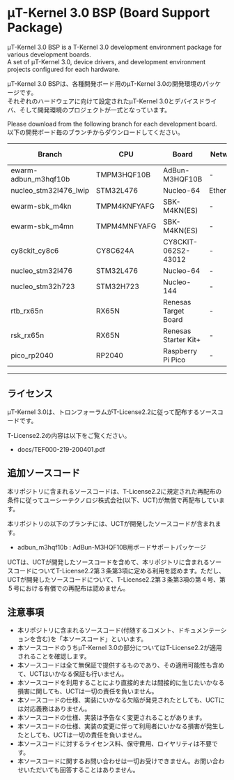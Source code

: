 # μT-Kernel 3.0 BSP (Board Support Package)
μT-Kernel 3.0 BSP is a T-Kernel 3.0 development environment package for various development boards.  
A set of μT-Kernel 3.0, device drivers, and development environment projects configured for each hardware.  

μT-Kernel 3.0 BSPは、各種開発ボード用のμT-Kernel 3.0の開発環境のパッケージです。  
それぞれのハードウェアに向けて設定されたμT-Kernel 3.0とデバイスドライバ、そして開発環境のプロジェクトが一式となっています。  

Please download from the following branch for each development board.  
以下の開発ボード毎のブランチからダウンロードしてください。

| Branch | CPU | Board | Network Devie | Development environment |
| ------ | --- | ----- | ------------- | ----------------------- |
| ewarm-adbun_m3hqf10b | TMPM3HQF10B | AdBun-M3HQF10B | - | EWARM |
| nucleo_stm32l476_lwip | STM32L476 | Nucleo-64 | EthernetShield2 | STM32CubeIDE |
| ewarm-sbk_m4kn | TMPM4KNFYAFG | SBK-M4KN(ES) | - | EWARM |
| ewarm-sbk_m4mn | TMPM4MNFYAFG | SBK-M4KN(ES) | - | EWARM |
| cy8ckit_cy8c6 | CY8C624A | CY8CKIT-062S2-43012 | - | ModusToolbox |
| nucleo_stm32l476 | STM32L476 | Nucleo-64 | - | STM32CubeIDE |
| nucleo_stm32h723 | STM32H723 | Nucleo-144 | - | STM32CubeIDE |
| rtb_rx65n | RX65N | Renesas Target Board | - | e2Studio |
| rsk_rx65n | RX65N | Renesas Starter Kit+ | - | e2Studio |
| pico_rp2040 | RP2040 | Raspberry Pi Pico | - | Eclipse CDT |

---

## ライセンス

μT-Kernel 3.0は、トロンフォーラムがT-License2.2に従って配布するソースコードです。

T-License2.2の内容は以下をご覧ください。

- docs/TEF000-219-200401.pdf

## 追加ソースコード

本リポジトリに含まれるソースコードは、T-License2.2に規定された再配布の条件に従ってユーシーテクノロジ株式会社(以下、UCT)が無償で再配布しています。

本リポジトリの以下のブランチには、UCTが開発したソースコードが含まれます。

- adbun_m3hqf10b : AdBun-M3HQF10B用ボードサポートパッケージ

UCTは、UCTが開発したソースコードを含めて、本リポジトリに含まれるソースコードについてT-License2.2第３条第3項に定める利用を認めます。ただし、UCTが開発したソースコードについて、T-License2.2第３条第3項の第４号、第５号における有償での再配布は認めません。


## 注意事項

- 本リポジトリに含まれるソースコード(付随するコメント、ドキュメンテーションを含む)を「本ソースコード」といいます。
- 本ソースコードのうちμT-Kernel 3.0の部分についてはT-License2.2が適用されることを確認します。
- 本ソースコードは全て無保証で提供するものであり、その適用可能性も含めて、UCTはいかなる保証も行いません。
- 本ソースコードを利用することにより直接的または間接的に生じたいかなる損害に関しても、UCTは一切の責任を負いません。
- 本ソースコードの仕様、実装にいかなる欠陥が発見されたとしても、UCTには対応義務はありません。
- 本ソースコードの仕様、実装は予告なく変更されることがあります。
- 本ソースコードの仕様、実装の変更に伴って利用者にいかなる損害が発生したとしても、UCTは一切の責任を負いません。
- 本ソースコードに対するライセンス料、保守費用、ロイヤリティは不要です。
- 本ソースコードに関するお問い合わせは一切お受けできません。お問い合わせいただいても回答することはありません。

